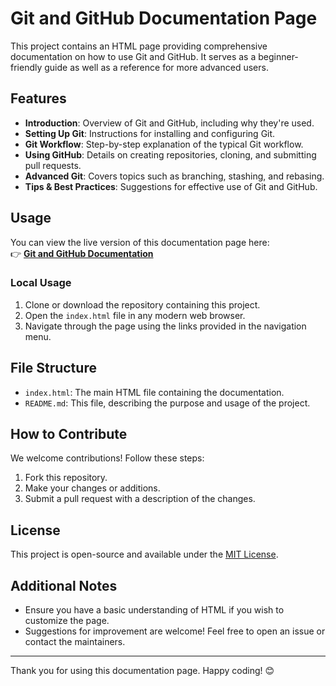 # Git and GitHub Documentation Page

This project contains an HTML page providing comprehensive documentation on how to use Git and GitHub. It serves as a beginner-friendly guide as well as a reference for more advanced users.

## Features

- **Introduction**: Overview of Git and GitHub, including why they're used.
- **Setting Up Git**: Instructions for installing and configuring Git.
- **Git Workflow**: Step-by-step explanation of the typical Git workflow.
- **Using GitHub**: Details on creating repositories, cloning, and submitting pull requests.
- **Advanced Git**: Covers topics such as branching, stashing, and rebasing.
- **Tips & Best Practices**: Suggestions for effective use of Git and GitHub.

## Usage

You can view the live version of this documentation page here:  
👉 **[Git and GitHub Documentation](https://usernamedenys.github.io/Essai/)**

### Local Usage

1. Clone or download the repository containing this project.
2. Open the `index.html` file in any modern web browser.
3. Navigate through the page using the links provided in the navigation menu.

## File Structure

- `index.html`: The main HTML file containing the documentation.
- `README.md`: This file, describing the purpose and usage of the project.

## How to Contribute

We welcome contributions! Follow these steps:

1. Fork this repository.
2. Make your changes or additions.
3. Submit a pull request with a description of the changes.

## License

This project is open-source and available under the [MIT License](https://opensource.org/licenses/MIT).

## Additional Notes

- Ensure you have a basic understanding of HTML if you wish to customize the page.
- Suggestions for improvement are welcome! Feel free to open an issue or contact the maintainers.

---

Thank you for using this documentation page. Happy coding! 😊
